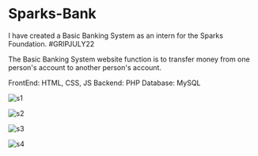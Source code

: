 # Sparks-Bank

I have created a Basic Banking System as an intern for the Sparks Foundation. #GRIPJULY22

The Basic Banking System website function is to transfer money from one person's account to another person's account.

FrontEnd: HTML, CSS, JS
Backend: PHP
Database: MySQL


![s1](https://user-images.githubusercontent.com/70860458/177822050-3fa5fa65-78dd-44ea-a601-44fad24292d8.png)

![s2](https://user-images.githubusercontent.com/70860458/177822111-c07b452f-1b0c-4e89-88c0-7024b3c71562.png)

![s3](https://user-images.githubusercontent.com/70860458/177822514-7014c26a-2d85-4e28-89c6-0f4f023b4122.png)

![s4](https://user-images.githubusercontent.com/70860458/177822174-5ad84eb2-7374-458e-a1d3-402765c675b0.png)
